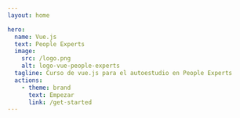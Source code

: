 ```yaml
---
layout: home

hero:
  name: Vue.js
  text: People Experts
  image:
    src: /logo.png
    alt: logo-vue-people-experts
  tagline: Curso de vue.js para el autoestudio en People Experts
  actions:
    - theme: brand
      text: Empezar
      link: /get-started
---
```


